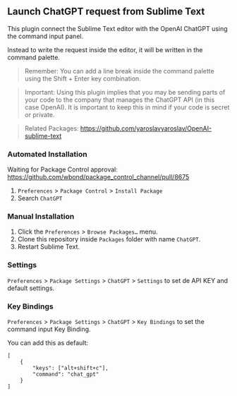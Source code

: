 ## Launch ChatGPT request from Sublime Text

This plugin connect the Sublime Text editor with the OpenAI ChatGPT using the command input panel.

Instead to write the request inside the editor, it will be written in the command palette.

> Remember: You can add a line break inside the command palette using the Shift + Enter key combination.

> Important: Using this plugin implies that you may be sending parts of your code to the company that manages the ChatGPT API (in this case OpenAI). It is important to keep this in mind if your code is secret or private.

> Related Packages: https://github.com/yaroslavyaroslav/OpenAI-sublime-text

### Automated Installation

Waiting for Package Control approval: https://github.com/wbond/package_control_channel/pull/8675

1. `Preferences` > `Package Control` > `Install Package`
2. Search `ChatGPT`

### Manual Installation

1. Click the `Preferences` > `Browse Packages…` menu.
2. Clone this repository inside `Packages` folder with name `ChatGPT`.
3. Restart Sublime Text.

### Settings

`Preferences` > `Package Settings` > `ChatGPT` > `Settings` to set de API KEY and default settings.

### Key Bindings

`Preferences` > `Package Settings` > `ChatGPT` > `Key Bindings` to set the command input Key Binding.

You can add this as default:

```
[
    {
        "keys": ["alt+shift+c"],
        "command": "chat_gpt"
    }
]
```
